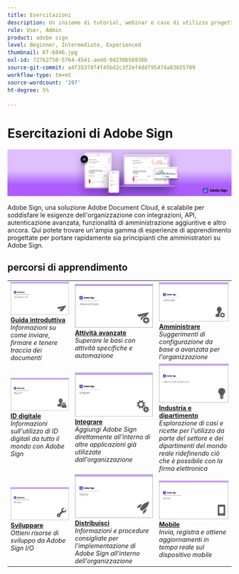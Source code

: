 ```yaml
---
title: Esercitazioni
description: Un insieme di tutorial, webinar e case di utilizzo progettate per portare rapidamente sia principianti che amministratori su Adobe Sign
role: User, Admin
product: adobe sign
level: Beginner, Intermediate, Experienced
thumbnail: KT-6846.jpg
exl-id: 72762750-5764-4541-aedd-94230b56936b
source-git-commit: a4f35378f4f45bd2c3f2ef4ddf95474a83655709
workflow-type: tm+mt
source-wordcount: '197'
ht-degree: 5%

---
```


# Esercitazioni di Adobe Sign

![Immagine Adobe Sign Hero](assets/Hero_Sign.jpg)

Adobe Sign, una soluzione Adobe Document Cloud, è scalabile per soddisfare le esigenze dell&#39;organizzazione con integrazioni, API, autenticazione avanzata, funzionalità di amministrazione aggiuntive e altro ancora. Qui potete trovare un&#39;ampia gamma di esperienze di apprendimento progettate per portare rapidamente sia principianti che amministratori su Adobe Sign.

## percorsi di apprendimento

<table style="table-layout:fixed">
<tr>
  <td>
    <a href="sign-beginner-tutorials/beginner-users-overview.md">
      <img alt="Guida introduttiva" src="assets/AS_Title_Getting-Started.png" />
    </a>
    <div>
    <a href="sign-beginner-tutorials/beginner-users-overview.md"><strong>Guida introduttiva</strong></a>
    </div>
    <em>Informazioni su come inviare, firmare e tenere traccia dei documenti</em>
    <br>
  </td>
  <td>
    <a href="sign-advanced-users/advanced-users-overview.md">
      <img alt="Attività avanzate" src="assets/AS_Title_Advanced.png" />
    </a>
    <div>
    <a href="sign-advanced-users/advanced-users-overview.md"><strong>Attività avanzate</strong></a>
    </div>
    <em>Superare le basi con attività specifiche e automazione</em>
    <br>
  </td>  
  <td>
    <a href="admin/intro-admin-overview.md">
      <img alt="Amministrare" src="assets/AS_Title_Administer.png" />
    </a>
    <div>
    <a href="admin/intro-admin-overview.md"><strong>Amministrare</strong></a>
    </div>
    <em>Suggerimenti di configurazione da base a avanzata per l'organizzazione</em>
    <br>
  </td>
</tr>
<tr>
  <td>
    <a href="digitalid/digitalid-overview.md">
      <img alt="ID digitale" src="assets/AS_Title_DigitalID.png" />
    </a>
    <div>
    <a href="digitalid/digitalid-overview.md"><strong>ID digitale</strong></a>
    </div>
    <em>Informazioni sull'utilizzo di ID digitali da tutto il mondo con Adobe Sign</em>
    <br>
  </td>
  <td>
    <a href="integrations/integrations-overview.md">
      <img alt="Integrare" src="assets/AS_Title_Integrate.png" />
    </a>
    <div>
    <a href="integrations/integrations-overview.md"><strong>Integrare</strong></a>
    </div>
    <em>Aggiungi Adobe Sign direttamente all'interno di altre applicazioni già utilizzate dall'organizzazione</em>
    <br>
  </td>
  <td>
    <a href="sign-usecase/expand-inspire-overview.md">
      <img alt="Industria e dipartimento" src="assets/AS_Title_Industry.png" />
    </a>
    <div>
    <a href="sign-usecase/expand-inspire-overview.md"><strong>Industria e dipartimento</strong></a>
    </div>
    <em>Esplorazione di casi e ricette per l'utilizzo da parte del settore e dei dipartimenti del mondo reale ridefinendo ciò che è possibile con la firma elettronica</em>
    <br>
  </td>
</tr>
<tr>
  <td>
    <a href="develop/develop-overview.md">
      <img alt="Sviluppare" src="assets/AS_Title_Develop.png" />
    </a>
    <div>
    <a href="develop/develop-overview.md"><strong>Sviluppare</strong></a>
    </div>
    <em>Ottieni risorse di sviluppo da Adobe Sign I/O</em>
    <br>
  </td>
   <td>
    <a href="deploy-overview.md">
      <img alt="Distribuisci" src="assets/AS_Title_Deploy.png" />
    </a>
    <div>
    <a href="deploy-overview.md"><strong>Distribuisci</strong></a>
    </div>
    <em>Informazioni e procedure consigliate per l'implementazione di Adobe Sign all'interno dell'organizzazione</em>
    <br>
  </td>
  <td>
    <a href="mobile/mobile-overview.md">
      <img alt="Mobile" src="assets/AS_Title_Mobile.png" />
    </a>
    <div>
    <a href="mobile/mobile-overview.md"><strong>Mobile</strong></a>
    </div>
    <em>Invia, registra e ottiene aggiornamenti in tempo reale sul dispositivo mobile</em>
    <br>
  </td>  
</tr>
</table>
